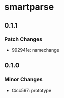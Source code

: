 # smartparse

## 0.1.1

### Patch Changes

- 992941e: namechange

## 0.1.0

### Minor Changes

- f4cc597: prototype

